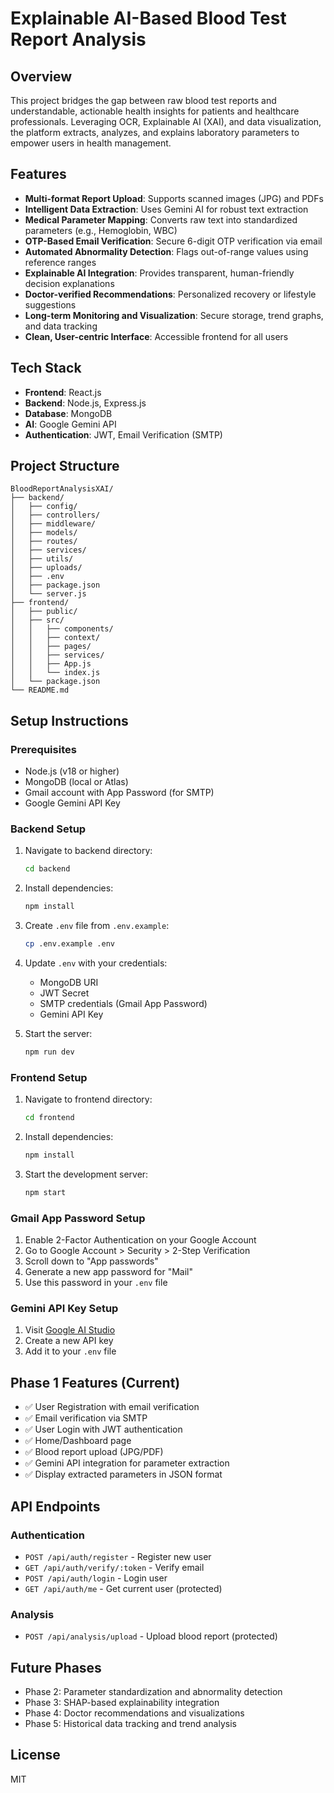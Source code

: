 # Explainable AI-Based Blood Test Report Analysis

## Overview

This project bridges the gap between raw blood test reports and understandable, actionable health insights for patients and healthcare professionals. Leveraging OCR, Explainable AI (XAI), and data visualization, the platform extracts, analyzes, and explains laboratory parameters to empower users in health management.

## Features

- **Multi-format Report Upload**: Supports scanned images (JPG) and PDFs
- **Intelligent Data Extraction**: Uses Gemini AI for robust text extraction
- **Medical Parameter Mapping**: Converts raw text into standardized parameters (e.g., Hemoglobin, WBC)
- **OTP-Based Email Verification**: Secure 6-digit OTP verification via email
- **Automated Abnormality Detection**: Flags out-of-range values using reference ranges
- **Explainable AI Integration**: Provides transparent, human-friendly decision explanations
- **Doctor-verified Recommendations**: Personalized recovery or lifestyle suggestions
- **Long-term Monitoring and Visualization**: Secure storage, trend graphs, and data tracking
- **Clean, User-centric Interface**: Accessible frontend for all users

## Tech Stack

- **Frontend**: React.js
- **Backend**: Node.js, Express.js
- **Database**: MongoDB
- **AI**: Google Gemini API
- **Authentication**: JWT, Email Verification (SMTP)

## Project Structure

```
BloodReportAnalysisXAI/
├── backend/
│   ├── config/
│   ├── controllers/
│   ├── middleware/
│   ├── models/
│   ├── routes/
│   ├── services/
│   ├── utils/
│   ├── uploads/
│   ├── .env
│   ├── package.json
│   └── server.js
├── frontend/
│   ├── public/
│   ├── src/
│   │   ├── components/
│   │   ├── context/
│   │   ├── pages/
│   │   ├── services/
│   │   ├── App.js
│   │   └── index.js
│   └── package.json
└── README.md
```

## Setup Instructions

### Prerequisites

- Node.js (v18 or higher)
- MongoDB (local or Atlas)
- Gmail account with App Password (for SMTP)
- Google Gemini API Key

### Backend Setup

1. Navigate to backend directory:

   ```bash
   cd backend
   ```

2. Install dependencies:

   ```bash
   npm install
   ```

3. Create `.env` file from `.env.example`:

   ```bash
   cp .env.example .env
   ```

4. Update `.env` with your credentials:

   - MongoDB URI
   - JWT Secret
   - SMTP credentials (Gmail App Password)
   - Gemini API Key

5. Start the server:
   ```bash
   npm run dev
   ```

### Frontend Setup

1. Navigate to frontend directory:

   ```bash
   cd frontend
   ```

2. Install dependencies:

   ```bash
   npm install
   ```

3. Start the development server:
   ```bash
   npm start
   ```

### Gmail App Password Setup

1. Enable 2-Factor Authentication on your Google Account
2. Go to Google Account > Security > 2-Step Verification
3. Scroll down to "App passwords"
4. Generate a new app password for "Mail"
5. Use this password in your `.env` file

### Gemini API Key Setup

1. Visit [Google AI Studio](https://makersuite.google.com/app/apikey)
2. Create a new API key
3. Add it to your `.env` file

## Phase 1 Features (Current)

- ✅ User Registration with email verification
- ✅ Email verification via SMTP
- ✅ User Login with JWT authentication
- ✅ Home/Dashboard page
- ✅ Blood report upload (JPG/PDF)
- ✅ Gemini API integration for parameter extraction
- ✅ Display extracted parameters in JSON format

## API Endpoints

### Authentication

- `POST /api/auth/register` - Register new user
- `GET /api/auth/verify/:token` - Verify email
- `POST /api/auth/login` - Login user
- `GET /api/auth/me` - Get current user (protected)

### Analysis

- `POST /api/analysis/upload` - Upload blood report (protected)

## Future Phases

- Phase 2: Parameter standardization and abnormality detection
- Phase 3: SHAP-based explainability integration
- Phase 4: Doctor recommendations and visualizations
- Phase 5: Historical data tracking and trend analysis

## License

MIT
